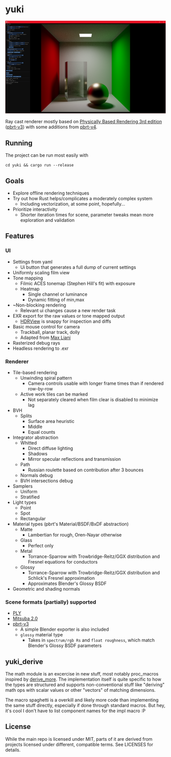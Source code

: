 # yuki

![screenshot](screenshot.png)

Ray cast renderer mostly based on [Physically Based Rendering 3rd edition](http://www.pbr-book.org/) ([pbrt-v3](https://github.com/mmp/pbrt-v3)) with some additions from [pbrt-v4](https://github.com/mmp/pbrt-v4).

## Running

The project can be run most easily with

```
cd yuki && cargo run --release
```

## Goals
- Explore offline rendering techniques
- Try out how Rust helps/complicates a moderately complex system
  - Including vectorization, at some point, hopefully...
- Prioritize interactivity
  - Shorter iteration times for scene, parameter tweaks mean more exploration and validation


## Features

### UI
- Settings from yaml
  - Ui button that generates a full dump of current settings
- Uniformly scaling film view
- Tone mapping
  - Filmic ACES tonemap (Stephen Hill's fit) with exposure
  - Heatmap
    - Single channel or luminance
    - Dynamic fitting of min,max
- ~Non-blocking rendering
  - Relevant ui changes cause a new render task
- EXR export for the raw values or tone mapped output
  - [HDRView](https://github.com/wkjarosz/hdrview) is snappy for inspection and diffs
- Basic mouse control for camera
  - Trackball, planar track, dolly
  - Adapted from [Max Liani](https://maxliani.wordpress.com/2021/06/08/offline-to-realtime-camera-manipulation/)
- Rasterized debug rays
- Headless rendering to .exr

### Renderer
- Tile-based rendering
  - Unwinding spiral pattern
    - Camera controls usable with longer frame times than if rendered row-by-row
  - Active work tiles can be marked
    - Not separately cleared when film clear is disabled to minimize lag
- BVH
  - Splits
    - Surface area heuristic
    - Middle
    - Equal counts
- Integrator abstraction
  - Whitted
    - Direct diffuse lighting
    - Shadows
    - Mirror specular reflections and transmission
  - Path
    - Russian roulette based on contribution after 3 bounces
  - Normals debug
  - BVH intersections debug
- Samplers
  - Uniform
  - Stratified
- Light types
  - Point
  - Spot
  - Rectangular
- Material types (pbrt's Material/BSDF/BxDF abstraction)
  - Matte
    - Lambertian for rough, Oren-Nayar otherwise
  - Glass
    - Perfect only
  - Metal
    - Torrance-Sparrow with Trowbridge-Reitz/GGX distribution and Fresnel equations for conductors
  - Glossy
    - Torrance-Sparrow with Trowbridge-Reitz/GGX distribution and Schlick's Fresnel approximation
    - Approximates Blender's Glossy BSDF
- Geometric and shading normals

### Scene formats (partially) supported
  - [PLY](http://paulbourke.net/dataformats/ply/)
  - [Mitsuba 2.0](https://mitsuba2.readthedocs.io/en/latest/)
  - [pbrt-v3](https://www.pbrt.org/fileformat-v3)
    - A simple Blender exporter is also included
    - `glossy` material type
      - Takes in `spectrum/rgb Rs` and `float roughness`, which match Blender's Glossy BSDF parameters

## yuki_derive

The math module is an excercise in new stuff, most notably proc_macros inspired by [derive_more](https://github.com/JelteF/derive_more). The implementation itself is quite specific to how the types are structured and supports non-conventional stuff like "deriving" math ops with scalar values or other "vectors" of matching dimensions.

The macro spaghetti is a overkill and likely more code than implementing the same stuff directly, especially if done through standard macros. But hey, it's cool I don't have to list component names for the impl macro :P

## License
While the main repo is licensed under MIT, parts of it are derived from projects licensed under different, compatible terms. See LICENSES for details.
